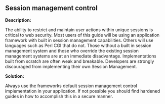 Session management control
-------

**Description:**

The ability to restrict and maintain user actions within unique sessions is critical to
web security. Most users of this guide will be using an application framework with built
in session management capabilities. Others will use languages such as Perl CGI that do not.
Those without a built in session management system and those who override the existing
session management systems are at an immediate disadvantage. Implementations built from
scratch are often weak and breakable. Developers are strongly discouraged from
implementing their own Session Management.


**Solution:**

Always use the frameworks default session management control implementation
in your application. If not possible you should find hardened guides in how to accomplish
this in a secure manner.
